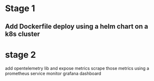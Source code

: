 # Stage 1

Add Dockerfile
deploy using a helm chart on a k8s cluster
---
# stage 2

add opentelemetry lib and expose metrics
scrape those metrics using a prometheus service monitor
grafana dashboard
